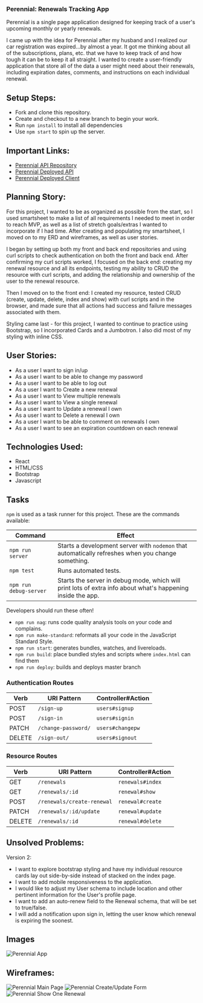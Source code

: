 ### Perennial: Renewals Tracking App

Perennial is a single page application designed for keeping track of a user's upcoming monthly or yearly renewals.

I came up with the idea for Perennial after my husband and I realized our car registration was expired...by almost a year. It got me thinking about all of the subscriptions, plans, etc. that we have to keep track of and how tough it can be to keep it all straight. I wanted to create a user-friendly application that store all of the data a user might need about their renewals, including expiration dates, comments, and instructions on each individual renewal.

## Setup Steps:

- Fork and clone this repository.
- Create and checkout to a new branch to begin your work.
- Run `npm install` to install all dependencies
- Use `npm start` to spin up the server.

## Important Links:
- [Perennial API Repository](https://github.com/MelNesbitt12/Perennial-api)
- [Perennial Deployed API](https://murmuring-sands-59392.herokuapp.com/)
- [Perennial Deployed Client](https://melnesbitt12.github.io/Perennial-client)

## Planning Story:
For this project, I wanted to be as organized as possible from the start, so I used smartsheet to make a list of all requirements I needed to meet in order to reach MVP, as well as a list of stretch goals/extras I wanted to incorporate if I had time. After creating and populating my smartsheet, I moved on to my ERD and wireframes, as well as user stories.

I began by setting up both my front and back end repositories and using curl scripts to check authentication on both the front and back end. After confirming my curl scripts worked, I focused on the back end: creating my renewal resource and all its endpoints, testing my ability to CRUD the resource with curl scripts, and adding the relationship and ownership of the user to the renewal resource.

Then I moved on to the front end: I created my resource, tested CRUD (create, update, delete, index and show) with curl scripts and in the browser, and made sure that all actions had success and failure messages associated with them.

Styling came last - for this project, I wanted to continue to practice using Bootstrap, so I incorporated Cards and a Jumbotron. I also did most of my styling with inline CSS.

## User Stories:
- As a user I want to sign in/up
- As a user I want to be able to change my password
- As a user I want to be able to log out
- As a user I want to Create a new renewal
- As a user I want to View multiple renewals
- As a user I want to View a single renewal
- As a user I want to Update a renewal I own
- As a user I want to Delete a renewal I own
- As a user I want to be able to comment on renewals I own
- As a user I want to see an expiration countdown on each renewal

## Technologies Used:
- React
- HTML/CSS
- Bootstrap
- Javascript


## Tasks

`npm` is used as a task runner for this project. These are the commands available:

| Command                | Effect                                                                                                      |
|------------------------|-------------------------------------------------------------------------------------------------------------|
| `npm run server`       | Starts a development server with `nodemon` that automatically refreshes when you change something.                                                                                         |
| `npm test`             | Runs automated tests.                                                                                       |
| `npm run debug-server` | Starts the server in debug mode, which will print lots of extra info about what's happening inside the app. |

Developers should run these often!

- `npm run nag`: runs code quality analysis tools on your code and complains.
- `npm run make-standard`: reformats all your code in the JavaScript Standard
  Style.
- `npm run start`: generates bundles, watches, and livereloads.
- `npm run build`: place bundled styles and scripts where `index.html` can find
    them
- `npm run deploy`: builds and deploys master branch

### Authentication Routes

| Verb   | URI Pattern            | Controller#Action |
|--------|------------------------|-------------------|
| POST   | `/sign-up`             | `users#signup`    |
| POST   | `/sign-in`             | `users#signin`    |
| PATCH  | `/change-password/`    | `users#changepw`  |
| DELETE | `/sign-out/`           | `users#signout`   |

### Resource Routes

| Verb   | URI Pattern            | Controller#Action |
|--------|------------------------|-------------------|
| GET    | `/renewals`            | `renewals#index`  |
| GET    | `/renewals/:id`        | `renewal#show`    |
| POST   | `/renewals/create-renewal`| `renewal#create`|
| PATCH  | `/renewals/:id/update` | `renewal#update`  |
| DELETE | `/renewals/:id`        | `renewal#delete`  |


## Unsolved Problems:
Version 2:
- I want to explore bootstrap styling and have my individual resource cards lay out side-by-side instead of stacked on the index page.
- I want to add mobile responsiveness to the application.
- I would like to adjust my User schema to include location and other pertinent information for the User's profile page.
- I want to add an auto-renew field to the Renewal schema, that will be set to true/false.
- I will add a notification upon sign in, letting the user know which renewal is expiring the soonest. 

## Images
![Perennial App](https://user-images.githubusercontent.com/59749085/93626999-4841fb00-f9b2-11ea-9071-871391b79d3d.png)

## Wireframes:
![Perennial Main Page](https://user-images.githubusercontent.com/59749085/93627011-4c6e1880-f9b2-11ea-8328-c2d334aa9ff6.jpg)
![Perennial Create/Update Form](https://user-images.githubusercontent.com/59749085/93627019-4f690900-f9b2-11ea-8d1b-fa58706230c8.jpg)
![Perennial Show One Renewal](https://user-images.githubusercontent.com/59749085/93627032-542dbd00-f9b2-11ea-94e4-afd8ba0c951b.jpg)
